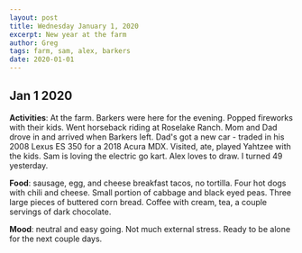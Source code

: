 ```yaml
---
layout: post
title: Wednesday January 1, 2020
excerpt: New year at the farm
author: Greg
tags: farm, sam, alex, barkers
date: 2020-01-01
---
```


## Jan 1 2020

__Activities__: At the farm. Barkers were here for the evening. Popped fireworks with their kids. Went horseback riding at Roselake Ranch. Mom and Dad drove in and arrived when Barkers left. Dad's got a new car - traded in his 2008 Lexus ES 350 for a 2018 Acura MDX. Visited, ate, played Yahtzee with the kids. Sam is loving the electric go kart. Alex loves to draw. I turned 49 yesterday.  

__Food__: sausage, egg, and cheese breakfast tacos, no tortilla. Four hot dogs with chili and cheese. Small portion of cabbage and black eyed peas. Three large pieces of buttered corn bread. Coffee with cream, tea, a couple servings of dark chocolate. 

__Mood__: neutral and easy going. Not much external stress. Ready to be alone for the next couple days.  
